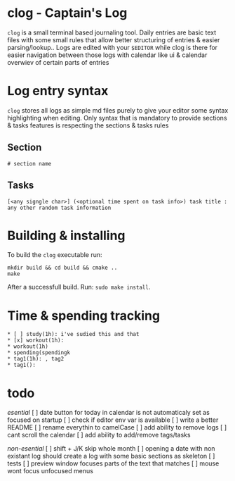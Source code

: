 # clog - Captain's Log 
`clog` is a small terminal based journaling tool. Daily entries are basic text files
with some small rules that allow better structuring of entries & easier parsing/lookup.. 
Logs are edited with your `$EDITOR` while clog is there for easier
navigation between those logs with calendar like ui & calendar overwiev of certain parts of entries

# Log entry syntax
`clog` stores all logs as simple md files purely to give your editor some syntax highlighting
when editing. Only syntax that is mandatory to provide sections & tasks features is
respecting the sections & tasks rules
## Section
`# section name`

## Tasks
`[<any signgle char>] (<optional time spent on task info>) task title : any other random task information`

# Building & installing
To build the `clog` executable run:
```
mkdir build && cd build && cmake ..
make 
```
After a successfull build. Run: `sudo make install`.


# Time & spending tracking
```
* [ ] study(1h): i've sudied this and that
* [x] workout(1h): 
* workout(1h)
* spending(spendingk
* tag1(1h): , tag2
* tag1():
```

# todo
*esential*
[ ] date button for today in calendar is not automaticaly set as focused on startup 
[ ] check if editor env var is available
[ ] write a better README
[ ] rename everythin to camelCase
[ ] add ability to remove logs
[ ] cant scroll the calendar
[ ] add ability to add/remove tags/tasks

*non-esential*
[ ] shift + J/K skip whole month
[ ] opening a date with non existant log should create a log with some basic sections as skeleton
[ ] tests
[ ] preview window focuses parts of the text that matches
[ ] mouse wont focus unfocused menus
